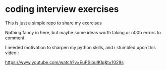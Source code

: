 # coding interview exercises
 
This is just a simple repo to share my exercises

Nothing fancy in here, but maybe some ideas worth taking or n00b errors to comment

I needed motivation to sharpen my python skills, and i stumbled upon this video :

https://www.youtube.com/watch?v=EuPSibuIKIg&t=1028s